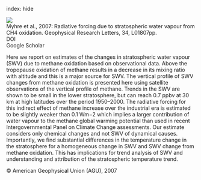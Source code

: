 index: hide

<div class="Citation">
    <div class="Citation-thumb CitationThumb-linked"  data-href="https://doi.org/10.1029/2006gl027472">
      <img src="https://static.claimspace.cloud/climate-study-static/refs/thumbs/8/Myhre_et_al_2007-thumb.png" />
    </div>

  <div class="Citation-body">
    <div class="Citation-text">Myhre et al., 2007: Radiative forcing due to stratospheric water vapour from CH4 oxidation. <span class="Article-journal">Geophysical Research Letters, </span><span class="Article-volume">34, </span>L01807pp.</div>
    <div class="Citation-links">
      <div class="CitationLink" data-href="https://doi.org/10.1029/2006gl027472">
        <div class="CitationLink-icon CitationLink-Doi"></div>
        <div class="CitationLink-text">DOI</div>
      </div>
      <div class="CitationLink" data-href="https://scholar.google.com/scholar?q=10.1029/2006gl027472">
        <div class="CitationLink-icon CitationLink-Scholar"></div>
        <div class="CitationLink-text">Google Scholar</div>
      </div>
    </div>
  </div>
</div>

Here we report on estimates of the changes in stratospheric water vapour (SWV) due to methane oxidation based on observational data. Above the tropopause oxidation of methane results in a decrease in its mixing ratio with altitude and this is a major source for SWV. The vertical profile of SWV changes from methane oxidation is presented here using satellite observations of the vertical profile of methane. Trends in the SWV are shown to be small in the lower stratosphere, but can reach 0.7 ppbv at 30 km at high latitudes over the period 1950–2000. The radiative forcing for this indirect effect of methane increase over the industrial era is estimated to be slightly weaker than 0.1 Wm−2 which implies a larger contribution of water vapour to the methane global warming potential than used in recent Intergovernmental Panel on Climate Change assessments. Our estimate considers only chemical changes and not SWV of dynamical causes. Importantly, we find substantial differences in the temperature change in the stratosphere for a homogeneous change in SWV and SWV change from methane oxidation. This has implications for trend analysis of SWV and understanding and attribution of the stratospheric temperature trend.

<div class="Citation-copy">
&copy; American Geophysical Union (AGU), 2007
</div>